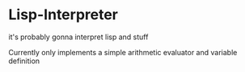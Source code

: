 # Lisp-Interpreter
it's probably gonna interpret lisp and stuff

Currently only implements a simple arithmetic evaluator and variable definition
